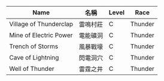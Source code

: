 | Name                           | 名稱             | Level | Race     |
|--------------------------------|------------------|-------|----------|
| Village of Thunderclap         | 雷鳴村莊         | C     | Thunder  |
| Mine of Electric Power         | 電能礦洞         | C     | Thunder  |
| Trench of Storms               | 風暴戰壕         | C     | Thunder  |
| Cave of Lightning              | 閃電洞穴         | C     | Thunder  |
| Well of Thunder                | 雷霆之井         | C     | Thunder  |
